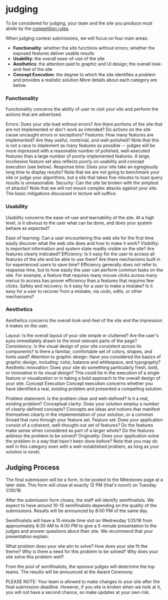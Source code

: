 # judging

To be considered for judging, your team and the site you produce must abide by the [competition rules](/#rules).

When judging contest submissions, we will focus on four main areas:

- **Functionality**: whether the site functions without errors; whether the exposed features deliver usable results
- **Usability**: the overall ease-of-use of the site
- **Aesthetics**: the attention paid to graphic and UI design; the overall look-and-feel of the site
- **Concept Execution**: the degree to which the site identifies a problem and provides a realistic solution
  More details about each category are below.

### Functionality

Functionality concerns the ability of user to visit your site and perform the actions that are advertised.

Errors: Does your site load without errors? Are there portions of the site that are not implemented or don't work as intended? Do actions on the site cause uncaught errors or exceptions?
Features: How many features are implemented? Are they useful, nontrivial, and well-polished? Note that this is not a race to implement as many features as possible -- judges will be more impressed with a reasonable number of polished, well-executed features than a large number of poorly-implemented features. A large, incohesive feature set also reflects poorly on usability and concept execution (see below).
Response time: Does your site take an egregiously long time to display results? Note that we are not going to benchmark your site or judge your algorithms, but a site that takes five minutes to load query results is unreasonable.
Security: Can the site be broken with the simplest of attacks? Note that we will not mount complex attacks against your site. The basic mitigations discussed in lecture will suffice.

### Usability

Usability concerns the ease-of-use and learnability of the site. At a high level, is it obvious to the user what can be done, and does your system behave as expected?

Ease of learning: Can a user encountering this web site for the first time easily discover what the web site does and how to make it work?
Visibility: Is important information and system state readily visible on the site? Are features clearly indicated?
Efficiency: Is it easy for the user to access all features of the site and be able to use them? Are there mechanisms built in for experienced users to save time? Efficiency generally does not refer to response time, but to how easily the user can perform common tasks on the site. For example, a feature that requires many mouse clicks across many menus to access has poorer efficiency than a features that requires few clicks.
Safety and recovery: Is it easy for a user to make a mistake? Is it easy for a user to recover from a mistake, via undo, edits, or other mechanisms?

### Aesthetics

Aesthetics concerns the overall look-and-feel of the site and the impression it makes on the user.

Layout: Is the overall layout of your site simple or cluttered? Are the user's eyes immediately drawn to the most relevant parts of the page?
Consistency: Is the visual design of your site consistent across its components? Is there a familiar, comfortable set of colors, shapes, and fonts used?
Attention to graphic design: Have you considered the basics of graphic design, including: color, balance and whitespace, and typography?
Aesthetic innovation: Does your site do something particularly fresh, bold, or innovative in its visual design? This could be in the execution of a single feature or visualization or in taking a bold approach to the overall design of your site.
Concept Execution
Concept execution concerns whether you have identified a real, existing problem and presented a compelling solution.

Problem statement: Is the problem clear and well-defined? Is it a real, existing problem?
Conceptual clarity: Does your solution employ a number of clearly-defined concepts? Concepts are ideas and notions that manifest themselves clearly in the implementation of your solution, or a common thread that runs through your feature set.
Feature set: Does your application consist of a coherent, well-thought-out set of features? Do the features make sense when considered as part of a larger whole? Do the features address the problem to be solved?
Originality: Does your application solve the problem in a way that hasn't been done before? Note that you may do well in this category even with a well-established problem, as long as your solution is novel.

## Judging Process

The final submission will be a form, to be posted to the Milestones page at a later date. This form will close at exactly 12 PM (that's noon!) on Tuesday 1/30/18.

After the submission form closes, the staff will identify semifinalists. We expect to have around 10-15 semifinalists depending on the quality of the submissions. Results will be announced by 8:00 PM of the same day.

Semifinalists will have a 15 minute time slot on Wednesday 1/31/18 from approximately 8:30 AM to 4:00 PM to give a 5-minute presentation to the judges and answer questions about their site. We recommend that your presentation explain:

What problem does your site aim to solve?
How does your site fit the theme?
Why is there a need for this problem to be solved?
Why does your site solve this problem well?

From the pool of semifinalists, the sponsor judges will determine the top teams. The results will be announced at the Award Ceremony.

PLEASE NOTE: Your team is allowed to make changes to your site after the final submission deadline. However, if you site is broken when we look at it, you will not have a second chance, so make updates at your own risk.
